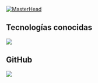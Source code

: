 [![MasterHead](https://i.pinimg.com/originals/77/ca/a3/77caa32884d735d439ade45ba37feaf2.gif)](https://arjuncvinod.github.io)

<h2 >Tecnologías conocidas</h2>
<!--tech stack icons-->
<p align="left">
  <a href="https://skillicons.dev">
    <img src="https://skillicons.dev/icons?i=androidstudio,c,cs,cpp,java,php,dart,flutter,py,dotnet,css,html,js,vscode,nodejs,mysql,sqlite,aws,firebase,gtk,azure,git,github,docker,materialui,sass,unity,visualstudio,postman,eclipse,kali,git,react,powershell,mysql,vscode,bash,linux,ai,ps&perline=12" />
  </a>
</p>
<h2>GitHub</h2>
<div align = "left">
  <img align="left" src= "https://github-profile-trophy.vercel.app/?username=imanmalekian31&theme=gruvbox&margin-w=10" />
</div>
